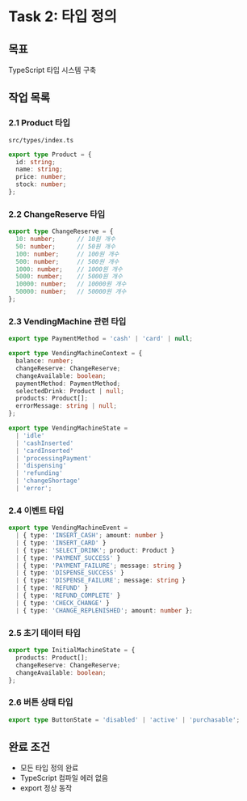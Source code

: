 # Task 2: 타입 정의

## 목표
TypeScript 타입 시스템 구축

## 작업 목록

### 2.1 Product 타입
`src/types/index.ts`

```typescript
export type Product = {
  id: string;
  name: string;
  price: number;
  stock: number;
};
```

### 2.2 ChangeReserve 타입
```typescript
export type ChangeReserve = {
  10: number;      // 10원 개수
  50: number;      // 50원 개수
  100: number;     // 100원 개수
  500: number;     // 500원 개수
  1000: number;    // 1000원 개수
  5000: number;    // 5000원 개수
  10000: number;   // 10000원 개수
  50000: number;   // 50000원 개수
};
```

### 2.3 VendingMachine 관련 타입
```typescript
export type PaymentMethod = 'cash' | 'card' | null;

export type VendingMachineContext = {
  balance: number;
  changeReserve: ChangeReserve;
  changeAvailable: boolean;
  paymentMethod: PaymentMethod;
  selectedDrink: Product | null;
  products: Product[];
  errorMessage: string | null;
};

export type VendingMachineState =
  | 'idle'
  | 'cashInserted'
  | 'cardInserted'
  | 'processingPayment'
  | 'dispensing'
  | 'refunding'
  | 'changeShortage'
  | 'error';
```

### 2.4 이벤트 타입
```typescript
export type VendingMachineEvent =
  | { type: 'INSERT_CASH'; amount: number }
  | { type: 'INSERT_CARD' }
  | { type: 'SELECT_DRINK'; product: Product }
  | { type: 'PAYMENT_SUCCESS' }
  | { type: 'PAYMENT_FAILURE'; message: string }
  | { type: 'DISPENSE_SUCCESS' }
  | { type: 'DISPENSE_FAILURE'; message: string }
  | { type: 'REFUND' }
  | { type: 'REFUND_COMPLETE' }
  | { type: 'CHECK_CHANGE' }
  | { type: 'CHANGE_REPLENISHED'; amount: number };
```

### 2.5 초기 데이터 타입
```typescript
export type InitialMachineState = {
  products: Product[];
  changeReserve: ChangeReserve;
  changeAvailable: boolean;
};
```

### 2.6 버튼 상태 타입
```typescript
export type ButtonState = 'disabled' | 'active' | 'purchasable';
```

## 완료 조건
- 모든 타입 정의 완료
- TypeScript 컴파일 에러 없음
- export 정상 동작

